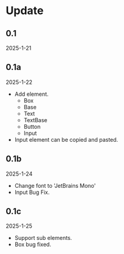 # Update

## 0.1

2025-1-21

## 0.1a

2025-1-22

- Add element.
  - Box
  - Base
  - Text
  - TextBase
  - Button
  - Input
- Input element can be copied and pasted.

## 0.1b

2025-1-24

- Change font to 'JetBrains Mono'
- Input Bug Fix.

## 0.1c

2025-1-25

- Support sub elements.
- Box bug fixed.
